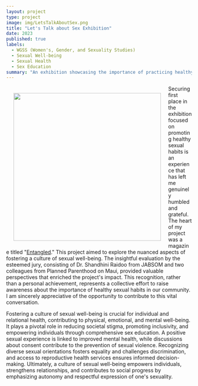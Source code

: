 ```yaml
---
layout: project
type: project
image: img/LetsTalkAboutSex.png
title: "Let's Talk about Sex Exhibition"
date: 2023
published: true
labels:
  - WGSS (Women's, Gender, and Sexuality Studies)
  - Sexual Well-being
  - Sexual Health
  - Sex Education
summary: "An exhibition showcasing the importance of practicing healthy sexual habits."
---
```

<img align='left' src='https://ktam808.github.io/img/EntangledMagazine.jpg' width='400' HSPACE='20' VSPACE='20'> 

Securing first place in the exhibition focused on promoting healthy sexual habits is an experience that has left me genuinely humbled and grateful. The heart of my project was a magazine titled "[Entangled](https://issuu.com/ktam808/docs/wgss_let_s_talk_about_sex_project)." This project aimed to explore the nuanced aspects of fostering a culture of sexual well-being. The insightful evaluation by the esteemed jury, consisting of Dr. Shandhini Raidoo from JABSOM and two colleagues from Planned Parenthood on Maui, provided valuable perspectives that enriched the project's impact. This recognition, rather than a personal achievement, represents a collective effort to raise awareness about the importance of healthy sexual habits in our community. I am sincerely appreciative of the opportunity to contribute to this vital conversation.

Fostering a culture of sexual well-being is crucial for individual and relational health, contributing to physical, emotional, and mental well-being. It plays a pivotal role in reducing societal stigma, promoting inclusivity, and empowering individuals through comprehensive sex education. A positive sexual experience is linked to improved mental health, while discussions about consent contribute to the prevention of sexual violence. Recognizing diverse sexual orientations fosters equality and challenges discrimination, and access to reproductive health services ensures informed decision-making. Ultimately, a culture of sexual well-being empowers individuals, strengthens relationships, and contributes to social progress by emphasizing autonomy and respectful expression of one's sexuality.






